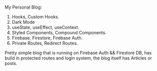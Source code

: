 My Personal Blog: 

1.  Hooks, Custom Hooks.
2.  Dark Mode 
3.  useState, useEffect, useContext.
4.  Styled Components, Compound Components.
5.  Firebase, Firestore, Firebase Auth.
6.  Private Routes, Redirect Routes.

Pretty simple blog that is running on Firebase Auth && Firestore DB, has build in protected routes and login system, the blog itself has Articles or posts.

